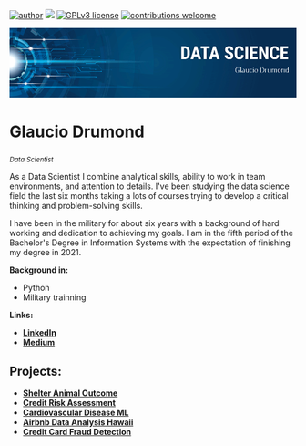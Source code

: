[![author](https://img.shields.io/badge/author-GlaucioDru-red.svg)](https://www.linkedin.com/in/glaucio-drumond-1734a018b/) [![](https://img.shields.io/badge/python-3.7+-blue.svg)](https://www.python.org/downloads/release/python-365/) [![GPLv3 license](https://img.shields.io/badge/License-GPLv3-blue.svg)](http://perso.crans.org/besson/LICENSE.html) [![contributions welcome](https://img.shields.io/badge/contributions-welcome-brightgreen.svg?style=flat)](https://github.com/carlosfab/data_science/issues)

<p align="center">
  <img src="banner_Glaucio.png" >
</p>

# Glaucio Drumond
<sub>*Data Scientist* </sub>

As a Data Scientist  I combine analytical skills, ability to work in team environments, and attention to details. I've been studying the data science field the last six months taking a lots of courses trying to develop a critical thinking and problem-solving skills.

I have been in the military for about six years with a background of hard working and dedication to achieving my goals. I am in the fifth period of the Bachelor's Degree in Information Systems with the expectation of finishing my degree in 2021. 

**Background in:** 
* Python
* Military trainning

**Links:**
* [**LinkedIn**](https://www.linkedin.com/in/glaucio-drumond-1734a018b/)
* [**Medium**](https://medium.com/@glauciotad)


## Projects:

* [**Shelter Animal Outcome**](https://bit.ly/2UmzROK)
* [**Credit Risk Assessment**](https://bit.ly/36sBhwj)
* [**Cardiovascular Disease ML**](https://bit.ly/39hVEMp)
* [**Airbnb Data Analysis Hawaii**](http://bit.ly/3bv5v3P)
* [**Credit Card Fraud Detection**](https://bit.ly/3ajv4TF)

